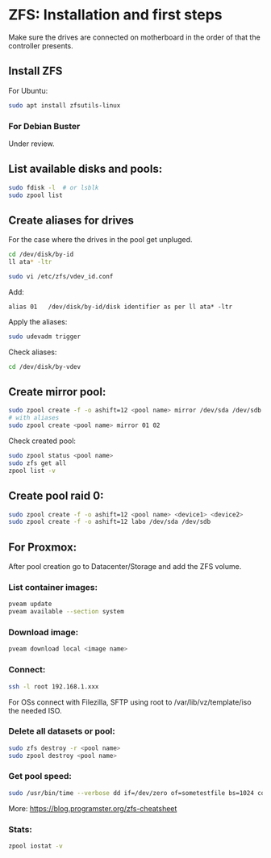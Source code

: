 # ZFS: Installation and first steps
Make sure the drives are connected on motherboard in the order of that the controller presents.
## Install ZFS
For Ubuntu:
```bash
sudo apt install zfsutils-linux 
```
### For Debian Buster
Under review.

## List available disks and pools:
```bash
sudo fdisk -l  # or lsblk
sudo zpool list
```

## Create aliases for drives
For the case where the drives in the pool get unpluged.
```bash
cd /dev/disk/by-id
ll ata* -ltr

sudo vi /etc/zfs/vdev_id.conf
```
Add:
```
alias 01   /dev/disk/by-id/disk identifier as per ll ata* -ltr
```
Apply the aliases:
```bash
sudo udevadm trigger
```
Check aliases:
```bash
cd /dev/disk/by-vdev
```

## Create mirror pool:
```bash
sudo zpool create -f -o ashift=12 <pool name> mirror /dev/sda /dev/sdb
# with aliases
sudo zpool create <pool name> mirror 01 02
```
Check created pool:
```bash
sudo zpool status <pool name> 
sudo zfs get all 
zpool list -v
```
## Create pool raid 0:
```bash
sudo zpool create -f -o ashift=12 <pool name> <device1> <device2>
sudo zpool create -f -o ashift=12 labo /dev/sda /dev/sdb
```
## For Proxmox:
After pool creation go to Datacenter/Storage and add the ZFS volume.<br/>
### List container images:
```bash
pveam update
pveam available --section system
```
### Download image:
```bash
pveam download local <image name>
```
### Connect:
```bash
ssh -l root 192.168.1.xxx
```
For OSs connect with Filezilla, SFTP using root to /var/lib/vz/template/iso the needed ISO.
### Delete all datasets or pool:
```bash
sudo zfs destroy -r <pool name>
sudo zpool destroy <pool name>
```
### Get pool speed:
```bash
sudo /usr/bin/time --verbose dd if=/dev/zero of=sometestfile bs=1024 count=30000
```
More: https://blog.programster.org/zfs-cheatsheet
### Stats:
```bash
zpool iostat -v
```
